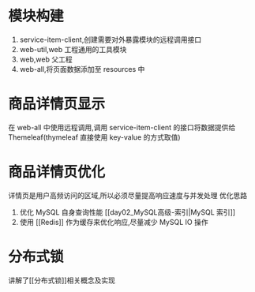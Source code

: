 # 模块构建

1. service-item-client,创建需要对外暴露模块的远程调用接口
2. web-util,web 工程通用的工具模块
3. web,web 父工程
4. web-all,将页面数据添加至 resources 中

# 商品详情页显示

在 web-all 中使用远程调用,调用 service-item-client 的接口将数据提供给 Themeleaf(thymeleaf 直接使用 key-value 的方式取值)

# 商品详情页优化

详情页是用户高频访问的区域,所以必须尽量提高响应速度与并发处理
优化思路

1. 优化 MySQL 自身查询性能 [[day02_MySQL高级-索引|MySQL 索引]]
2. 使用 [[Redis]] 作为缓存来优化响应,尽量减少 MySQL IO 操作

# 分布式锁

讲解了[[分布式锁]]相关概念及实现
